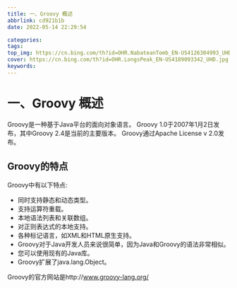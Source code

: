 ```yaml
---
title: 一、Groovy 概述
abbrlink: cd921b1b
date: 2022-05-14 22:29:54

categories:
tags:
top_img: https://cn.bing.com/th?id=OHR.NabateanTomb_EN-US4126304993_UHD.jpg
cover: https://cn.bing.com/th?id=OHR.LongsPeak_EN-US4189093342_UHD.jpg
keywords:  
---
```

# 一、Groovy 概述

Groovy是一种基于Java平台的面向对象语言。 Groovy 1.0于2007年1月2日发布，其中Groovy 2.4是当前的主要版本。 Groovy通过Apache License v 2.0发布。

## Groovy的特点

Groovy中有以下特点:

- 同时支持静态和动态类型。
- 支持运算符重载。
- 本地语法列表和关联数组。
- 对正则表达式的本地支持。
- 各种标记语言，如XML和HTML原生支持。
- Groovy对于Java开发人员来说很简单，因为Java和Groovy的语法非常相似。
- 您可以使用现有的Java库。
- Groovy扩展了java.lang.Object。

Groovy的官方网站是http://www.groovy-lang.org/